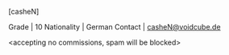 [casheN]

Grade | 10
Nationality | German
Contact | casheN@voidcube.de

<accepting no commissions, spam will be blocked>


<!---
casheNdev/casheNdev is a ✨ special ✨ repository because its `README.md` (this file) appears on your GitHub profile.
You can click the Preview link to take a look at your changes.
--->
